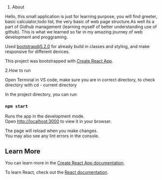 1. About 

Hello, this small application is just for learning purpose, you will find greeter, basic calculator,todo list, the very basic of web page structure.As well its a part of Gidhub management (learning myself of better understanding use of github). This is what we learned so far in my amazing journey of web development and proggraming. 

Used bootstrap@5.2.0 for already build in classes and styling, and make responsive for different devices.

This project was bootstrapped with [Create React App](https://github.com/facebook/create-react-app).

2.How to run

Open Terminal in VS code, make sure you are in correct directory, to check directory with cd - current directory

In the project directory, you can run:

### `npm start`

Runs the app in the development mode.\
Open [http://localhost:3000](http://localhost:3000) to view it in your browser.

The page will reload when you make changes.\
You may also see any lint errors in the console.

## Learn More

You can learn more in the [Create React App documentation](https://facebook.github.io/create-react-app/docs/getting-started).

To learn React, check out the [React documentation](https://reactjs.org/).


